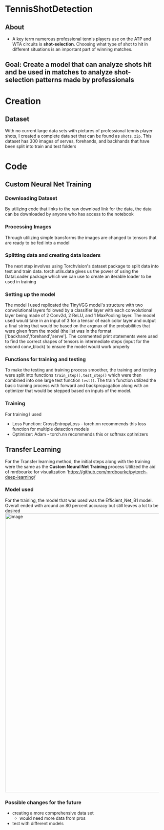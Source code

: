 # TennisShotDetection

## About
* A key term numerous professional tennis players use on the ATP and WTA circuits is **shot-selection**. Choosing what type of shot to hit in different situations is an important part of winning matches.

## Goal: Create a model that can analyze shots hit and be used in matches to analyze shot-selection patterns made by professionals

# Creation

## Dataset
With no current large data sets with pictures of professional tennis player shots, I created a complete data set that can be found as `shots.zip`. This dataset has 300 images of serves, forehands, and backhands that have been split into train and test folders

# Code
## Custom Neural Net Training
### Downloading Dataset
By utilizing code that links to the raw download link for the data, the data can be downloaded by anyone who has access to the notebook
### Processing Images
Through utilizing simple transforms the images are changed to tensors that are ready to be fed into a model
### Splitting data and creating data loaders
The next step involves using Torchvision's dataset package to split data into test and train data. torch.utils.data gives us the power of using the DataLoader package which we can use to create an iterable loader to be used in training
### Setting up the model
The model I used replicated the TinyVGG model's structure with two convolutional layers followed by a classifier layer with each convolutional layer being made of 2 Conv2d, 2 ReLU, and 1 MaxPooling layer. The model used would take in an input of 3 for a tensor of each color layer and output a final string that would be based on the argmax of the probabilities that were given from the model (the list was in the format ['backhand','forehand','serve']. The commented print statements were used to find the correct shapes of tensors in intermediate steps (input for the second conv_block) to ensure the model would work properly
### Functions for training and testing
To make the testing and training process smoother, the training and testing were split into functions `train_step(),test_step()` which were then combined into one large test function `test()`. The train function utilized the basic training process with forward and backpropagation along with an optimizer that would be stepped based on inputs of the model. 
### Training
For training I used
* Loss Function: CrossEntropyLoss - torch.nn recommends this loss function for multiple detection models
* Optimizer: Adam - torch.nn recommends this or softmax optimizers

## Transfer Learning
For the Transfer learning method, the initial steps along with the training were the same as the **Custom Neural Net Training** process
Utilized the aid of mrdbourke for visualization 'https://github.com/mrdbourke/pytorch-deep-learning/'
### Model used
For the training, the model that was used was the Efficient_Net_B1 model. Overall ended with around an 80 percent accuracy but still leaves a lot to be desired
<img width="911" alt="image" src="https://github.com/ShrishChou/TennisShotDetection/assets/91390142/5b531232-7451-48ff-ae7e-cababbedfad1">
### Possible changes for the future
* creating a more comprehensive data set
  * would need more data from pros
* test with different models
